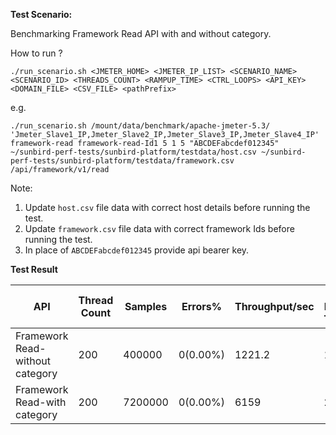 
**Test Scenario:**

Benchmarking Framework Read API with and without category.

How to run ?

```./run_scenario.sh <JMETER_HOME> <JMETER_IP_LIST> <SCENARIO_NAME> <SCENARIO_ID> <THREADS_COUNT> <RAMPUP_TIME> <CTRL_LOOPS> <API_KEY> <DOMAIN_FILE> <CSV_FILE> <pathPrefix>```

e.g.

```./run_scenario.sh /mount/data/benchmark/apache-jmeter-5.3/ 'Jmeter_Slave1_IP,Jmeter_Slave2_IP,Jmeter_Slave3_IP,Jmeter_Slave4_IP' framework-read framework-read-Id1 5 1 5 "ABCDEFabcdef012345" ~/sunbird-perf-tests/sunbird-platform/testdata/host.csv ~/sunbird-perf-tests/sunbird-platform/testdata/framework.csv /api/framework/v1/read```


Note: 
1. Update `host.csv` file data with correct host details before running the test.
2. Update `framework.csv` file data with correct framework Ids before running the test.
3. In place of `ABCDEFabcdef012345` provide api bearer key. 

**Test Result**

| API                              | Thread Count| Samples  | Errors% |Throughput/sec|Avg Resp Time| 95th pct|99th pct|API Endpoint|
| ---------------------------------| ------------| -------- | --------| -------------|-------------|---------|--------|------------|
| Framework Read-without category  | 200         | 400000   | 0(0.00%)| 1221.2       | 135         | 368.95  |855.99  |/api/framework/v1/read|
| Framework Read-with category     | 200         | 7200000  | 0(0.00%)| 6159         | 24          | 33      |235.98  |/api/framework/v1/read|
